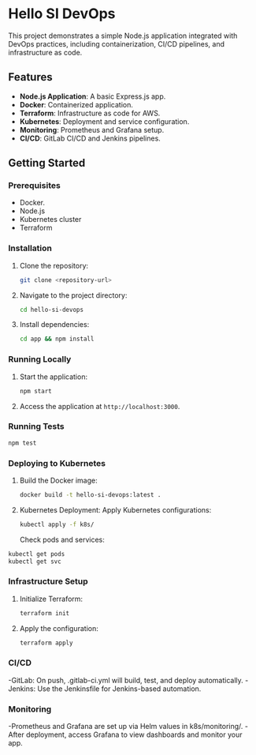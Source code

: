 # Hello SI DevOps

This project demonstrates a simple Node.js application integrated with DevOps practices, including containerization, CI/CD pipelines, and infrastructure as code.

## Features

- **Node.js Application**: A basic Express.js app.
- **Docker**: Containerized application.
- **Terraform**: Infrastructure as code for AWS.
- **Kubernetes**: Deployment and service configuration.
- **Monitoring**: Prometheus and Grafana setup.
- **CI/CD**: GitLab CI/CD and Jenkins pipelines.

## Getting Started

### Prerequisites

- Docker.
- Node.js
- Kubernetes cluster
- Terraform

### Installation

1. Clone the repository:

   ```bash
   git clone <repository-url>
   ```

2. Navigate to the project directory:

   ```bash
   cd hello-si-devops
   ```

3. Install dependencies:
   ```bash
   cd app && npm install
   ```

### Running Locally

1. Start the application:

   ```bash
   npm start
   ```

2. Access the application at `http://localhost:3000`.

### Running Tests

```bash
npm test
```

### Deploying to Kubernetes

1. Build the Docker image:

   ```bash
   docker build -t hello-si-devops:latest .
   ```

2. Kubernetes Deployment:
   Apply Kubernetes configurations:
   ```bash
   kubectl apply -f k8s/
   ```
   Check pods and services:

```bash
kubectl get pods
kubectl get svc
```

### Infrastructure Setup

1. Initialize Terraform:

   ```bash
   terraform init
   ```

2. Apply the configuration:
   ```bash
   terraform apply
   ```

### CI/CD

-GitLab: On push, .gitlab-ci.yml will build, test, and deploy automatically.
-Jenkins: Use the Jenkinsfile for Jenkins-based automation.

### Monitoring

-Prometheus and Grafana are set up via Helm values in k8s/monitoring/.
-After deployment, access Grafana to view dashboards and monitor your app.
